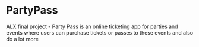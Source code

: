 # PartyPass
ALX final project - Party Pass is an online ticketing app for parties and events where users can purchase tickets or passes to these events and also do a lot more
